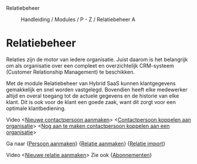 <properties>
	<page>
		<title>Relatiebeheer</title>
		<description>Relatiebeheer</description>
	</page>
	<menu>
		<position>Handleiding / Modules / P - Z / Relatiebeheer</position>
		<title>Introductie</title>
		<sort>A</sort>
	</menu>
</properties>


# Relatiebeheer #
Relaties zijn de motor van iedere organisatie. Juist daarom is het belangrijk om als organisatie over een compleet en overzichtelijk CRM-systeem (Customer Relationship Management) te beschikken.

Met de module Relatiebeheer van Hybrid SaaS kunnen klantgegevens gemakkelijk en snel worden vastgelegd. Bovendien heeft elke medewerker altijd en overal toegang tot de actuele gegevens en de historie van elke klant. Dit is ook voor de klant een goede zaak, want dit zorgt voor een optimale klantbediening.

Video <[Nieuwe contactpersoon aanmaken](https://www.youtube.com/watch?v=ETPG51b6RcY)>
<[Contactpersoon koppelen aan organisatie](https://www.youtube.com/watch?v=jxIrPsXdcL4&list=PL59B10F8222E81F25)>
<[Nog aan te maken contactpersoon koppelen aan een organisatie](https://www.youtube.com/watch?v=HGYikE20kK0&index=2&list=PL59B10F8222E81F25)>

Ga naar {[Persoon aanmaken](http://hybridsaas.support/pages/handleiding/modules/P-Z/relatiebeheer/een-nieuw-persoon-aanmaken)} {[Relatie aanmaken](http://hybridsaas.support/pages/handleiding/modules/P-Z/relatiebeheer/een-nieuwe-relatie-aanmaken)} {[Relatie import](http://hybridsaas.support/pages/handleiding/modules/P-Z/relatiebeheer/relatie-import)}


Video <[Nieuwe relatie aanmaken](https://www.youtube.com/watch?v=SOYnb7eKYOI)>
Zie ook {[Abonnementen](http://hybridsaas.support/pages/handleiding/modules/A-E/abonnementen/introductie)}